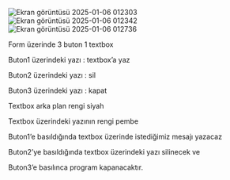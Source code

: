 ![Ekran görüntüsü 2025-01-06 012303](https://github.com/user-attachments/assets/8264778f-517e-456b-be17-ccd2f8601b95)
![Ekran görüntüsü 2025-01-06 012342](https://github.com/user-attachments/assets/ea86f600-3ac2-48f3-ba7e-97099e99294c)
![Ekran görüntüsü 2025-01-06 012736](https://github.com/user-attachments/assets/073ca6cf-1d88-43a6-9907-2a4bdd14dc5d)


Form üzerinde 3 buton 1 textbox

Buton1 üzerindeki yazı : textbox’a yaz

Buton2 üzerindeki yazı : sil

Buton3 üzerindeki yazı : kapat

Textbox arka plan rengi siyah

Textbox üzerindeki yazının rengi pembe

Buton1’e basıldığında textbox üzerinde istediğimiz mesajı yazacaz

Buton2’ye basıldığında textbox üzerindeki yazı silinecek ve

Buton3’e basılınca program kapanacaktır.


